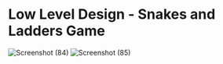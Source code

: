 # Low Level Design - Snakes and Ladders Game
![Screenshot (84)](https://user-images.githubusercontent.com/72642273/145767008-217e2fcd-1489-4997-98e0-dcb79c7dd068.png)
![Screenshot (85)](https://user-images.githubusercontent.com/72642273/145767252-be4b4252-d8f0-4895-90f5-060d0aecb162.png)




